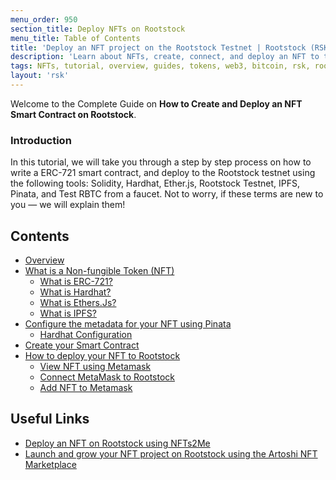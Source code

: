 ```yaml
---
menu_order: 950
section_title: Deploy NFTs on Rootstock
menu_title: Table of Contents
title: 'Deploy an NFT project on the Rootstock Testnet | Rootstock (RSK)'
description: 'Learn about NFTs, create, connect, and deploy an NFT to the Rootstock Blockchain.'
tags: NFTs, tutorial, overview, guides, tokens, web3, bitcoin, rsk, rootstock, peer-to-peer, blockchain, nft, ERC-721, smart-contract, hardhat, ethersjs, ipfs, metamask, testnet, pinata
layout: 'rsk'
---
```


Welcome to the Complete Guide on **How to Create and Deploy an NFT Smart Contract on Rootstock**.

### Introduction

In this tutorial, we will take you through a step by step process on how to write a ERC-721 smart contract, and deploy to the Rootstock testnet using the following tools:
Solidity, Hardhat, Ether.js, Rootstock Testnet, IPFS, Pinata, and Test RBTC from a faucet.
Not to worry, if these terms are new to you — we will explain them!

## Contents

- [Overview](/guides/nft/overview/)
- [What is a Non-fungible Token (NFT)](/guides/nft/overview#what-is-a-non-fungible-token-nft)
    - [What is ERC-721?](/guides/nft/overview#what-is-erc-721)
    - [What is Hardhat?](/guides/nft/overview/#what-is-hardhat)
    - [What is Ethers.Js?](/guides/nft/overview/#what-is-ethersjs)
    - [What is IPFS?](/guides/nft/overview#what-is-ipfs)
- [Configure the metadata for your NFT using Pinata](/guides/nft/configure-nft-metadata#configure-the-metadata-for-your-nft-using-pinata)
    - [Hardhat Configuration](/guides/nft/configure-nft-metadata#hardhat-configuration)
- [Create your Smart Contract](/guides/nft/create-smart-contract#top)
- [How to deploy your NFT to Rootstock](/guides/nft/deploy-nft-on-rsk)
    - [View NFT using Metamask](/guides/nft/deploy-nft-on-rsk#view-nft-using-metamask)
    - [Connect MetaMask to Rootstock](/guides/nft/deploy-nft-on-rsk#connect-metamask-to-rootstock-testnet)
    - [Add NFT to Metamask](/guides/nft/deploy-nft-on-rsk#add-nft-to-metamask)

## Useful Links

- [Deploy an NFT on Rootstock using NFTs2Me](https://nfts2me.com/)
- [Launch and grow your NFT project on Rootstock using the Artoshi NFT Marketplace](https://artoshi.io/)

